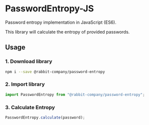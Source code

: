 # PasswordEntropy-JS

Password entropy implementation in JavaScript (ES6).

This library will calculate the entropy of provided passwords.

## Usage

### 1. Download library
```bash
npm i --save @rabbit-company/password-entropy
```

### 2. Import library
```js
import PasswordEntropy from "@rabbit-company/password-entropy";
```

### 3. Calculate Entropy
```js
PasswordEntropy.calculate(password);
```
